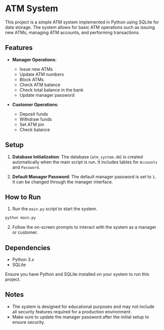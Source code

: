 # ATM System

This project is a simple ATM system implemented in Python using SQLite for data storage. The system allows for basic ATM operations such as issuing new ATMs, managing ATM accounts, and performing transactions.

## Features

- **Manager Operations**:
  - Issue new ATMs
  - Update ATM numbers
  - Block ATMs
  - Check ATM balance
  - Check total balance in the bank
  - Update manager password

- **Customer Operations**:
  - Deposit funds
  - Withdraw funds
  - Set ATM pin
  - Check balance

## Setup

1. **Database Initialization**: The database (`atm_system.db`) is created automatically when the main script is run. It includes tables for `Accounts` and `Password`.

2. **Default Manager Password**: The default manager password is set to `1`. It can be changed through the manager interface.

## How to Run

1. Run the `main.py` script to start the system.

```bash
python main.py
```

2. Follow the on-screen prompts to interact with the system as a manager or customer.

## Dependencies

- Python 3.x
- SQLite

Ensure you have Python and SQLite installed on your system to run this project.

## Notes

- The system is designed for educational purposes and may not include all security features required for a production environment.
- Make sure to update the manager password after the initial setup to ensure security.
